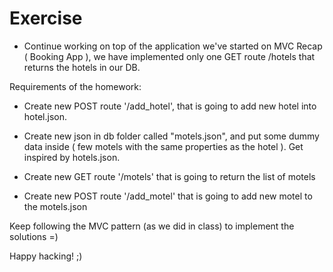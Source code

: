 # Exercise

- Continue working on top of the application we've started on MVC Recap ( Booking App ), we have implemented only one GET route /hotels that returns the hotels in our DB.

Requirements of the homework:

- Create new POST route '/add_hotel', that is going to add new hotel into hotel.json.

- Create new json in db folder called "motels.json", and put some dummy data inside ( few motels with the same properties as the hotel ). Get inspired by hotels.json.

- Create new GET route '/motels' that is going to return the list of motels

- Create new POST route '/add_motel' that is going to add new motel to the motels.json

Keep following the MVC pattern (as we did in class) to implement the solutions =)

Happy hacking! ;)
